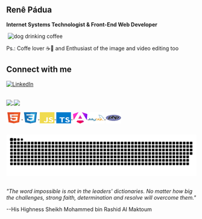 ## Renê Pádua
**Internet Systems Technologist & Front-End Web Developer**
<br>
<div>
<svg width="0" height="0">
  <defs>
    <clipPath id="roundedCorners" clipPathUnits="objectBoundingBox">
      <!-- Path para arredondar os cantos superior esquerdo e inferior direito em 30% -->
      <path d="M0.3,0 H0.7 C1,0,1,0.3,1,0.3 V0.7 C1,1,0.7,1,0.7,1 H0.3 C0,1,0,0.7,0,0.7 V0.3 C0,0,0.3,0,0.3,0 Z" />
    </clipPath>
  </defs>
</svg>

<img src="https://media1.tenor.com/images/068f3dfb941cb11ed283e5c787ff2a81/tenor.gif" alt="dog drinking coffee" width="20%" style="clip-path: url(#myClip);">

 <!--
 <p align="center">
  <img src="https://media1.tenor.com/images/068f3dfb941cb11ed283e5c787ff2a81/tenor.gif" alt="dog drinking coffee" width="20%" style="border: 1px solid #333; border-radius: 50px;">
</p>

-->

</div> 



Ps.: Coffe lover ☕🤎 and Enthusiast of the image and video editing too

## Connect with me
[![LinkedIn](https://img.shields.io/badge/LinkedIn-000?style=for-the-badge&logo=linkedin&logoColor=ffff00)](https://www.linkedin.com/in/ren%C3%AA-p%C3%A1dua-99684729/)
<br><br>
 
<div>
  <a href="https://github.com/RenePadua">
  <img align="center" height="137.3px" src="https://github-readme-stats.vercel.app/api?username=RenePadua&show_icons=true&theme=github_dark&include_all_commits=true&count_private=true"/>
  <img align="center" height="137.3px" src="https://github-readme-stats.vercel.app/api/top-langs/?username=RenePadua&layout=compact&theme=github_dark"/>
   
</div>
  
<div style="display: inline_block"><br>
 <img align="center" alt="Rene-HTML" height="30" width="40" src="https://raw.githubusercontent.com/devicons/devicon/master/icons/html5/html5-original.svg">
 <img align="center" alt="Rene-CSS" height="30" width="40" src="https://raw.githubusercontent.com/devicons/devicon/master/icons/css3/css3-original.svg">
 <img align="center" alt="Rene-Js" height="30" width="40" src="https://raw.githubusercontent.com/devicons/devicon/master/icons/javascript/javascript-plain.svg">
 <img align="center" alt="Rene-Js" height="30" width="40" src="https://github.com/devicons/devicon/blob/master/icons/typescript/typescript-original.svg">
 <img align="center" alt="Rene-Js" height="30" width="40" src="https://github.com/devicons/devicon/blob/master/icons/angular/angular-original.svg">
 <img align="center" alt="Rene-Js" height="30" width="40" src="https://github.com/devicons/devicon/blob/master/icons/mysql/mysql-original-wordmark.svg">
 <img align="center" alt="Rene-Js" height="30" width="40" src="https://github.com/devicons/devicon/blob/master/icons/php/php-original.svg">
 

 
 </a>
</div>

 ##
  
<div>
 
 ![Snake animation](https://github.com/RenePadua/RenePadua/blob/output/github-contribution-grid-snake.svg)

</div>

##
*"The word impossible is not in the leaders' dictionaries.
No matter how big the challenges, strong faith, determination and resolve will overcome them."*

--His Highness Sheikh Mohammed bin Rashid Al Maktoum

<!--
**RenePadua/RenePadua** is a ✨ _special_ ✨ repository because its `README.md` (this file) appears on your GitHub profile.

Here are some ideas to get you started:

- 🔭 I’m currently working on ...
- 🌱 I’m currently learning ...
- 👯 I’m looking to collaborate on ...
- 🤔 I’m looking for help with ...
- 💬 Ask me about ...
- 📫 How to reach me: ...
- 😄 Pronouns: ...
- ⚡ Fun fact: ...
-->
